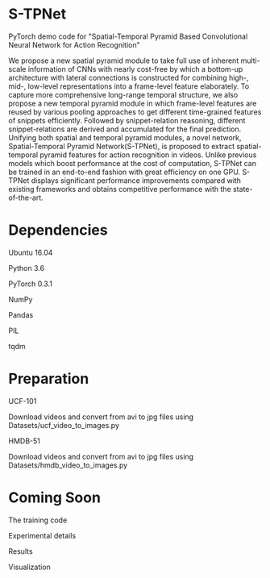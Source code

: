 # S-TPNet
PyTorch demo code for "Spatial-Temporal Pyramid Based Convolutional Neural Network for Action Recognition" 

We propose a new spatial pyramid module to take full use of inherent multi-scale information of CNNs with nearly cost-free by which a bottom-up architecture with lateral connections is constructed for combining high-, mid-, low-level representations into a frame-level feature elaborately. To capture more comprehensive long-range temporal structure, we also propose a new temporal pyramid module in which frame-level features are reused by various pooling approaches to get different time-grained features of snippets efficiently. Followed by snippet-relation reasoning, different snippet-relations are derived and accumulated for the final prediction. Unifying both spatial and temporal pyramid modules, a novel network, Spatial-Temporal Pyramid Network(S-TPNet), is proposed to extract spatial-temporal pyramid features for action recognition in videos. Unlike previous models which boost performance at the cost of computation, S-TPNet can be trained in an end-to-end fashion with great efficiency on one GPU. S-TPNet displays significant performance improvements compared with existing frameworks and obtains competitive performance with the state-of-the-art.

# Dependencies

Ubuntu 16.04

Python 3.6

PyTorch 0.3.1

NumPy

Pandas

PIL

tqdm

# Preparation

UCF-101

Download videos and convert from avi to jpg files using Datasets/ucf_video_to_images.py

HMDB-51

Download videos and convert from avi to jpg files using Datasets/hmdb_video_to_images.py



# Coming Soon

The training code

Experimental details

Results

Visualization
